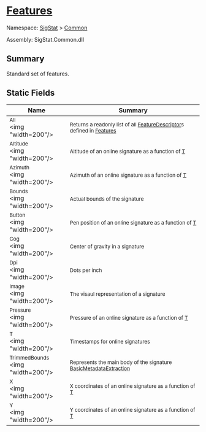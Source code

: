# [Features](./Features.md)

Namespace: [SigStat]() > [Common](./README.md)

Assembly: SigStat.Common.dll

## Summary
Standard set of features.

## Static Fields

| Name | Summary | 
| --- | --- | 
| <sub>All</sub><div style="pointer-events: none; cursor: default;"><img "width=200"/></div>| <sub>Returns a readonly list of all [FeatureDescriptor](https://github.com/hargitomi97/sigstat/blob/master/docs/md/SigStat/Common/FeatureDescriptor.md)s defined in [Features](https://github.com/hargitomi97/sigstat/blob/master/docs/md/SigStat/Common/Features.md)</sub>| <br>
| <sub>Altitude</sub><div style="pointer-events: none; cursor: default;"><img "width=200"/></div>| <sub>Altitude of an online signature as a function of [T](https://github.com/hargitomi97/sigstat/blob/master/docs/md/SigStat/Common/Features.md)</sub>| <br>
| <sub>Azimuth</sub><div style="pointer-events: none; cursor: default;"><img "width=200"/></div>| <sub>Azimuth of an online signature as a function of [T](https://github.com/hargitomi97/sigstat/blob/master/docs/md/SigStat/Common/Features.md)</sub>| <br>
| <sub>Bounds</sub><div style="pointer-events: none; cursor: default;"><img "width=200"/></div>| <sub>Actual bounds of the signature</sub>| <br>
| <sub>Button</sub><div style="pointer-events: none; cursor: default;"><img "width=200"/></div>| <sub>Pen position of an online signature as a function of [T](https://github.com/hargitomi97/sigstat/blob/master/docs/md/SigStat/Common/Features.md)</sub>| <br>
| <sub>Cog</sub><div style="pointer-events: none; cursor: default;"><img "width=200"/></div>| <sub>Center of gravity in a signature</sub>| <br>
| <sub>Dpi</sub><div style="pointer-events: none; cursor: default;"><img "width=200"/></div>| <sub>Dots per inch</sub>| <br>
| <sub>Image</sub><div style="pointer-events: none; cursor: default;"><img "width=200"/></div>| <sub>The visaul representation of a signature</sub>| <br>
| <sub>Pressure</sub><div style="pointer-events: none; cursor: default;"><img "width=200"/></div>| <sub>Pressure of an online signature as a function of [T](https://github.com/hargitomi97/sigstat/blob/master/docs/md/SigStat/Common/Features.md)</sub>| <br>
| <sub>T</sub><div style="pointer-events: none; cursor: default;"><img "width=200"/></div>| <sub>Timestamps for online signatures</sub>| <br>
| <sub>TrimmedBounds</sub><div style="pointer-events: none; cursor: default;"><img "width=200"/></div>| <sub>Represents the main body of the signature [BasicMetadataExtraction](https://github.com/hargitomi97/sigstat/blob/master/docs/md/SigStat/Common/BasicMetadataExtraction.md)</sub>| <br>
| <sub>X</sub><div style="pointer-events: none; cursor: default;"><img "width=200"/></div>| <sub>X coordinates of an online signature as a function of [T](https://github.com/hargitomi97/sigstat/blob/master/docs/md/SigStat/Common/Features.md)</sub>| <br>
| <sub>Y</sub><div style="pointer-events: none; cursor: default;"><img "width=200"/></div>| <sub>Y coordinates of an online signature as a function of [T](https://github.com/hargitomi97/sigstat/blob/master/docs/md/SigStat/Common/Features.md)</sub>| <br>


